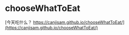 ﻿# chooseWhatToEat
[今天吃什么？
https://canjisam.github.io/chooseWhatToEat/](https://canjisam.github.io/chooseWhatToEat/)
